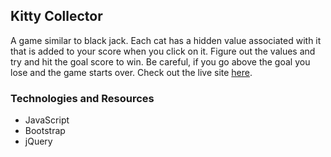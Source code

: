 ## Kitty Collector
A game similar to black jack. Each cat has a hidden value associated with it that is added to your score when you click on it. Figure out the values and try and hit the goal score to win. Be careful, if you go above the goal you lose and the game starts over.
Check out the live site [here](https://ichbindev.github.io/Cat-Collector/). 

### Technologies and Resources
- JavaScript
- Bootstrap
- jQuery
